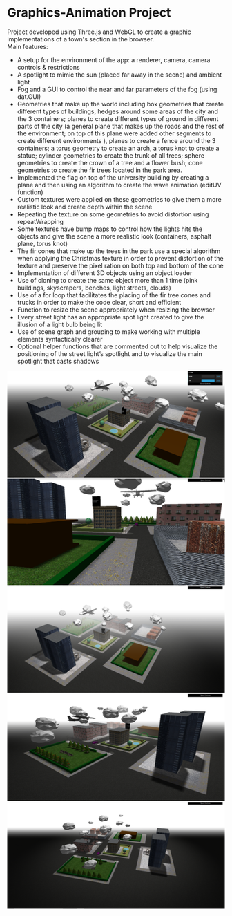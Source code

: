 # Graphics-Animation Project

Project developed using Three.js and WebGL to create a graphic implementations of a town's section in the browser.<br/>
Main features:<br/>
- A setup for the environment of the app: a renderer, camera, camera controls & restrictions<br/>
- A spotlight to mimic the sun (placed far away in the scene) and ambient light<br/>
- Fog and a GUI to control the near and far parameters of the fog (using dat.GUI)<br/>
- Geometries that make up the world including box geometries that create different types of buildings, hedges around some areas of the city and the 3 containers; planes to create different types of ground in different parts of the city (a general plane that makes up the roads and the rest of the environment; on top of this plane were added other segments to create different environments ), planes to create a fence around the 3 containers; a torus geometry to create an arch, a torus knot to create a statue; cylinder geometries to create the trunk of all trees; sphere geometries to create the crown of a tree and a flower bush; cone geometries to create the fir trees located in the park area.<br/>
- Implemented the flag on top of the university building by creating a plane and then using an algorithm to create the wave animation (editUV function)<br/>
-	Custom textures were applied on these geometries to give them a more realistic look and create depth within the scene<br/>
- Repeating the texture on some geometries to avoid distortion using repeatWrapping<br/>
- Some textures have bump maps to control how the lights hits the objects and give the scene a more realistic look (containers, asphalt plane, torus knot)<br/>
- The fir cones that make up the trees in the park use a special algorithm when applying the Christmas texture in order to prevent distortion of the texture and preserve the pixel ration on both top and bottom of the cone<br/>
-	Implementation of different 3D objects using an object loader<br/>
-	Use of cloning to create the same object more than 1 time (pink buildings, skyscrapers, benches, light streets, clouds)<br/>
- Use of a for loop that facilitates the placing of the fir tree cones and trucks in order to make the code clear, short and efficient <br/>
-	Function to resize the scene appropriately when resizing the browser<br/>
-	Every street light has an appropriate spot light created to give the illusion of a light bulb being lit<br/>
-	Use of scene graph and grouping to make working with multiple elements syntactically clearer<br/>
-	Optional helper functions that are commented out to help visualize the positioning of the street light’s spotlight and to visualize the main spotlight that casts shadows<br/>

![](Screenshots/Untitled.png)
![](Screenshots/Untitled2.png)
![](Screenshots/Untitled3.png)
![](Screenshots/Untitled4.png)
![](Screenshots/Untitled5.png)
